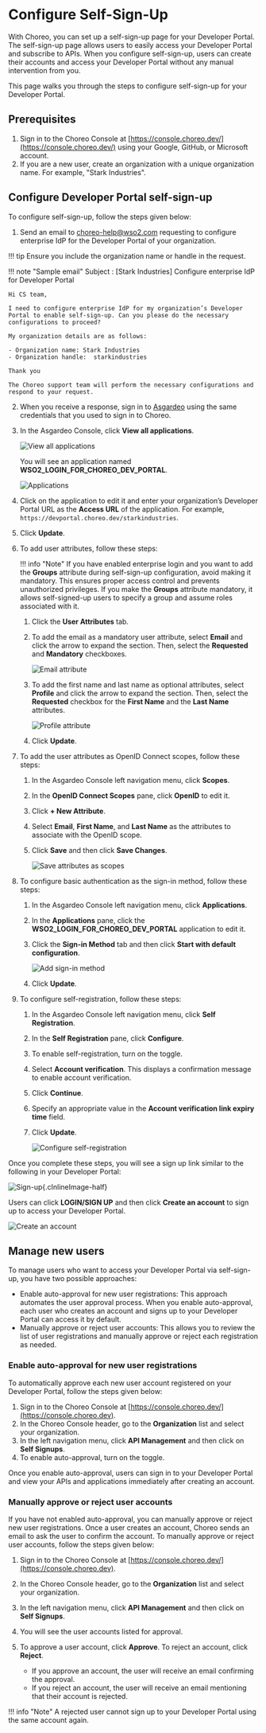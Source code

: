 # Configure Self-Sign-Up

With Choreo, you can set up a self-sign-up page for your Developer Portal. The self-sign-up page allows users to easily access your Developer Portal and subscribe to APIs. When you configure self-sign-up, users can create their accounts and access your Developer Portal without any manual intervention from you.

This page walks you through the steps to configure self-sign-up for your Developer Portal.

## Prerequisites

1. Sign in to the Choreo Console at [https://console.choreo.dev/](https://console.choreo.dev/) using your Google, GitHub, or Microsoft account.
2. If you are a new user, create an organization with a unique organization name. For example, "Stark Industries".

## Configure Developer Portal self-sign-up

To configure self-sign-up, follow the steps given below:

1.  Send an email to <choreo-help@wso2.com> requesting to configure enterprise IdP for the Developer Portal of your organization.

!!! tip
    Ensure you include the organization name or handle in the request.

!!! note "Sample email"
    Subject : [Stark Industries] Configure enterprise IdP for Developer Portal

    Hi CS team,

    I need to configure enterprise IdP for my organization’s Developer Portal to enable self-sign-up. Can you please do the necessary configurations to proceed?

    My organization details are as follows:

    - Organization name: Stark Industries
    - Organization handle:  starkindustries

    Thank you

    The Choreo support team will perform the necessary configurations and respond to your request.

2.  When you receive a response, sign in to [Asgardeo](https://console.asgardeo.io/) using the same credentials that you used to sign in to Choreo.
3.  In the Asgardeo Console, click **View all applications**.

    ![View all applications](../assets/img/administer/self-sign-up/view-all-applications.png)

    You will see an application named **WSO2_LOGIN_FOR_CHOREO_DEV_PORTAL**.

    ![Applications](../assets/img/administer/self-sign-up/application.png)

4.  Click on the application to edit it and enter your organization’s Developer Portal URL as the **Access URL** of the application. For example, `https://devportal.choreo.dev/starkindustries`.
5.  Click **Update**.
6.  To add user attributes, follow these steps:

    !!! info "Note"
    If you have enabled enterprise login and you want to add the **Groups** attribute during self-sign-up configuration, avoid making it mandatory. This ensures proper access control and prevents unauthorized privileges. If you make the **Groups** attribute mandatory, it allows self-signed-up users to specify a group and assume roles associated with it.

    1. Click the **User Attributes** tab.
    2. To add the email as a mandatory user attribute, select **Email** and click the arrow to expand the section. Then, select the **Requested** and **Mandatory** checkboxes.

       ![Email attribute](../assets/img/administer/self-sign-up/email-attribute.png)

    3. To add the first name and last name as optional attributes, select **Profile** and click the arrow to expand the section. Then, select the **Requested** checkbox for the **First Name** and the **Last Name** attributes.

       ![Profile attribute](../assets/img/administer/self-sign-up/profile-attribute.png)

    4. Click **Update**.

7.  To add the user attributes as OpenID Connect scopes, follow these steps:

    1. In the Asgardeo Console left navigation menu, click **Scopes**.
    2. In the **OpenID Connect Scopes** pane, click **OpenID** to edit it.
    3. Click **+ New Attribute**.
    4. Select **Email**, **First Name**, and **Last Name** as the attributes to associate with the OpenID scope.
    5. Click **Save** and then click **Save Changes**.

       ![Save attributes as scopes](../assets/img/administer/self-sign-up/save-attributes-as-scopes.png)

8.  To configure basic authentication as the sign-in method, follow these steps:

    1. In the Asgardeo Console left navigation menu, click **Applications**.
    2. In the **Applications** pane, click the **WSO2_LOGIN_FOR_CHOREO_DEV_PORTAL** application to edit it.
    3. Click the **Sign-in Method** tab and then click **Start with default configuration**.

       ![Add sign-in method](../assets/img/administer/self-sign-up/add-sign-in-method.png)

    4. Click **Update**.

9.  To configure self-registration, follow these steps:

    1. In the Asgardeo Console left navigation menu, click **Self Registration**.
    2. In the **Self Registration** pane, click **Configure**.
    3. To enable self-registration, turn on the toggle.
    4. Select **Account verification**. This displays a confirmation message to enable account verification.
    5. Click **Continue**.
    6. Specify an appropriate value in the **Account verification link expiry time** field.
    7. Click **Update**.

       ![Configure self-registration](../assets/img/administer/self-sign-up/configure-self-registration.png)

Once you complete these steps, you will see a sign up link similar to the following in your Developer Portal:

![Sign-up](../assets/img/administer/self-sign-up/sign-up.png){.cInlineImage-half}

Users can click **LOGIN/SIGN UP** and then click **Create an account** to sign up to access your Developer Portal.

![Create an account](../assets/img/administer/self-sign-up/create-an-account.png)

## Manage new users

To manage users who want to access your Developer Portal via self-sign-up, you have two possible approaches:

- Enable auto-approval for new user registrations: This approach automates the user approval process. When you enable auto-approval, each user who creates an account and signs up to your Developer Portal can access it by default.
- Manually approve or reject user accounts: This allows you to review the list of user registrations and manually approve or reject each registration as needed.

### Enable auto-approval for new user registrations

To automatically approve each new user account registered on your Developer Portal, follow the steps given below:

1. Sign in to the Choreo Console at [https://console.choreo.dev/](https://console.choreo.dev).
2. In the Choreo Console header, go to the **Organization** list and select your organization.
3. In the left navigation menu, click **API Management** and then click on **Self Signups**.
4. To enable auto-approval, turn on the toggle.

Once you enable auto-approval, users can sign in to your Developer Portal and view your APIs and applications immediately after creating an account.

### Manually approve or reject user accounts

If you have not enabled auto-approval, you can manually approve or reject new user registrations. Once a user creates an account, Choreo sends an email to ask the user to confirm the account. To manually approve or reject user accounts, follow the steps given below:

1. Sign in to the Choreo Console at [https://console.choreo.dev/](https://console.choreo.dev).
2. In the Choreo Console header, go to the **Organization** list and select your organization.
3. In the left navigation menu, click **API Management** and then click on **Self Signups**.
4. You will see the user accounts listed for approval.
5. To approve a user account, click **Approve**. To reject an account, click **Reject**.

   - If you approve an account, the user will receive an email confirming the approval.
   - If you reject an account, the user will receive an email mentioning that their account is rejected.

!!! info "Note"
     A rejected user cannot sign up to your Developer Portal using the same account again.
